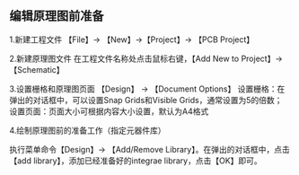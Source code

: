 
## 编辑原理图前准备
1.新建工程文件
【File】-> 【New】->【Project】-> 【PCB Project】

2.新建原理图文件
在工程文件名称处点击鼠标右键，【Add New to Project】-> 【Schematic】

3.设置栅格和原理图页面
【Design】 -> 【Document Options】
设置栅格：在弹出的对话框中，可以设置Snap Grids和Visible Grids，通常设置为5的倍数；
设置页面：页面大小可根据内容大小设置，默认为A4格式

4.绘制原理图前的准备工作（指定元器件库）

执行菜单命令【Design】-> 【Add/Remove Library】。在弹出的对话框中，点击【add library】，添加已经准备好的integrae
 library，点击【OK】即可。














